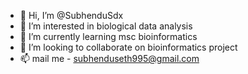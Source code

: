 - 👋 Hi, I’m @SubhenduSdx
- 👀 I’m interested in biological data analysis
- 🌱 I’m currently learning msc bioinformatics
- 💞️ I’m looking to collaborate on bioinformatics project
- 📫 mail me - subhenduseth995@gmail.com

<!---
SubhenduSdx/SubhenduSdx is a ✨ special ✨ repository because its `README.md` (this file) appears on your GitHub profile.
You can click the Preview link to take a look at your changes.
--->
